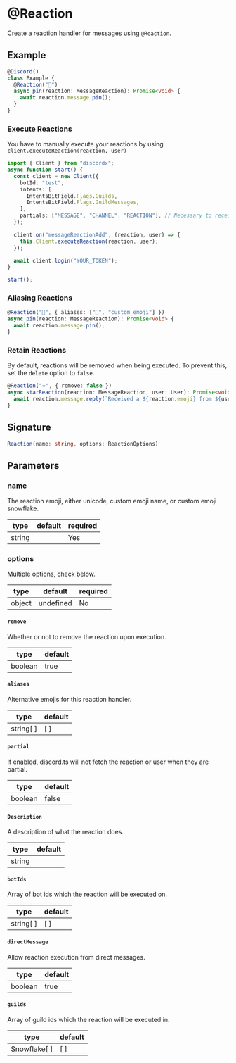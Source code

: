 # @Reaction

Create a reaction handler for messages using `@Reaction`.

## Example

```ts
@Discord()
class Example {
  @Reaction("📌")
  async pin(reaction: MessageReaction): Promise<void> {
    await reaction.message.pin();
  }
}
```

### Execute Reactions

You have to manually execute your reactions by using `client.executeReaction(reaction, user)`

```ts
import { Client } from "discordx";
async function start() {
  const client = new Client({
    botId: "test",
    intents: [
      IntentsBitField.Flags.Guilds,
      IntentsBitField.Flags.GuildMessages,
    ],
    partials: ["MESSAGE", "CHANNEL", "REACTION"], // Necessary to receive reactions for uncached messages
  });

  client.on("messageReactionAdd", (reaction, user) => {
    this.Client.executeReaction(reaction, user);
  });

  await client.login("YOUR_TOKEN");
}

start();
```

### Aliasing Reactions

```ts
@Reaction("📌", { aliases: ["📍", "custom_emoji"] })
async pin(reaction: MessageReaction): Promise<void> {
  await reaction.message.pin();
}
```

### Retain Reactions

By default, reactions will be removed when being executed. To prevent this, set the `delete` option to `false`.

```ts
@Reaction("⭐", { remove: false })
async starReaction(reaction: MessageReaction, user: User): Promise<void> {
  await reaction.message.reply(`Received a ${reaction.emoji} from ${user}`);
}
```

## Signature

```ts
Reaction(name: string, options: ReactionOptions)
```

## Parameters

### name

The reaction emoji, either unicode, custom emoji name, or custom emoji snowflake.

| type   | default | required |
| ------ | ------- | -------- |
| string |         | Yes      |

### options

Multiple options, check below.

| type   | default   | required |
| ------ | --------- | -------- |
| object | undefined | No       |

#### `remove`

Whether or not to remove the reaction upon execution.

| type    | default |
| ------- | ------- |
| boolean | true    |

#### `aliases`

Alternative emojis for this reaction handler.

| type      | default |
| --------- | ------- |
| string[ ] | [ ]     |

#### `partial`

If enabled, discord.ts will not fetch the reaction or user when they are partial.

| type    | default |
| ------- | ------- |
| boolean | false   |

#### `Description`

A description of what the reaction does.

| type   | default |
| ------ | ------- |
| string |         |

#### `botIds`

Array of bot ids which the reaction will be executed on.

| type      | default |
| --------- | ------- |
| string[ ] | [ ]     |

#### `directMessage`

Allow reaction execution from direct messages.

| type    | default |
| ------- | ------- |
| boolean | true    |

#### `guilds`

Array of guild ids which the reaction will be executed in.

| type         | default |
| ------------ | ------- |
| Snowflake[ ] | [ ]     |
